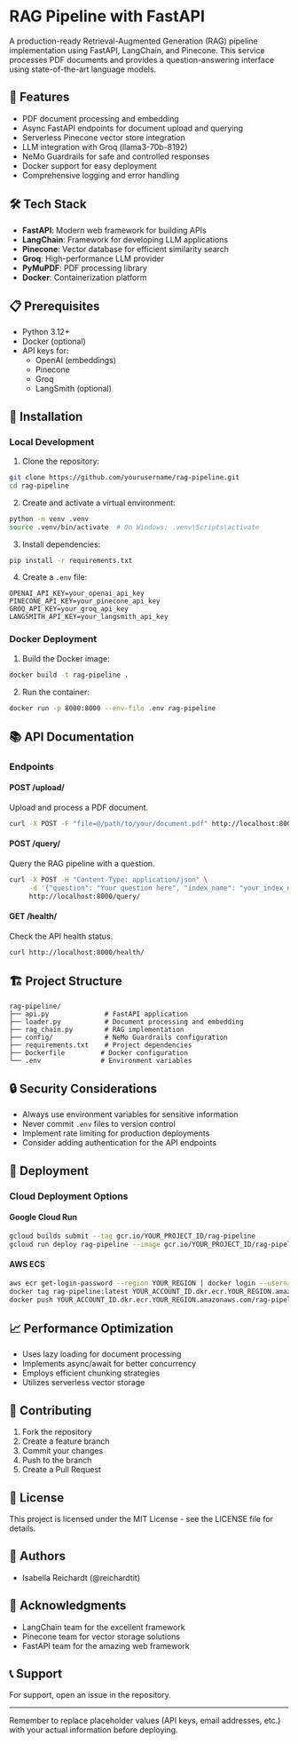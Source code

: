 # RAG Pipeline with FastAPI

A production-ready Retrieval-Augmented Generation (RAG) pipeline implementation using FastAPI, LangChain, and Pinecone. This service processes PDF documents and provides a question-answering interface using state-of-the-art language models.

## 🚀 Features

- PDF document processing and embedding
- Async FastAPI endpoints for document upload and querying
- Serverless Pinecone vector store integration
- LLM integration with Groq (llama3-70b-8192)
- NeMo Guardrails for safe and controlled responses
- Docker support for easy deployment
- Comprehensive logging and error handling

## 🛠️ Tech Stack

- **FastAPI**: Modern web framework for building APIs
- **LangChain**: Framework for developing LLM applications
- **Pinecone**: Vector database for efficient similarity search
- **Groq**: High-performance LLM provider
- **PyMuPDF**: PDF processing library
- **Docker**: Containerization platform

## 📋 Prerequisites

- Python 3.12+
- Docker (optional)
- API keys for:
  - OpenAI (embeddings)
  - Pinecone
  - Groq
  - LangSmith (optional)

## 🔧 Installation

### Local Development

1. Clone the repository:
```bash
git clone https://github.com/yourusername/rag-pipeline.git
cd rag-pipeline
```

2. Create and activate a virtual environment:
```bash
python -m venv .venv
source .venv/bin/activate  # On Windows: .venv\Scripts\activate
```

3. Install dependencies:
```bash
pip install -r requirements.txt
```

4. Create a `.env` file:
```env
OPENAI_API_KEY=your_openai_api_key
PINECONE_API_KEY=your_pinecone_api_key
GROQ_API_KEY=your_groq_api_key
LANGSMITH_API_KEY=your_langsmith_api_key
```

### Docker Deployment

1. Build the Docker image:
```bash
docker build -t rag-pipeline .
```

2. Run the container:
```bash
docker run -p 8000:8000 --env-file .env rag-pipeline
```

## 📚 API Documentation

### Endpoints

#### POST /upload/
Upload and process a PDF document.
```bash
curl -X POST -F "file=@/path/to/your/document.pdf" http://localhost:8000/upload/
```

#### POST /query/
Query the RAG pipeline with a question.
```bash
curl -X POST -H "Content-Type: application/json" \
     -d '{"question": "Your question here", "index_name": "your_index_name"}' \
     http://localhost:8000/query/
```

#### GET /health/
Check the API health status.
```bash
curl http://localhost:8000/health/
```

## 🏗️ Project Structure

```
rag-pipeline/
├── api.py              # FastAPI application
├── loader.py           # Document processing and embedding
├── rag_chain.py        # RAG implementation
├── config/             # NeMo Guardrails configuration
├── requirements.txt    # Project dependencies
├── Dockerfile         # Docker configuration
└── .env               # Environment variables
```

## 🔒 Security Considerations

- Always use environment variables for sensitive information
- Never commit `.env` files to version control
- Implement rate limiting for production deployments
- Consider adding authentication for the API endpoints

## 🚀 Deployment

### Cloud Deployment Options

#### Google Cloud Run
```bash
gcloud builds submit --tag gcr.io/YOUR_PROJECT_ID/rag-pipeline
gcloud run deploy rag-pipeline --image gcr.io/YOUR_PROJECT_ID/rag-pipeline
```

#### AWS ECS
```bash
aws ecr get-login-password --region YOUR_REGION | docker login --username AWS --password-stdin
docker tag rag-pipeline:latest YOUR_ACCOUNT_ID.dkr.ecr.YOUR_REGION.amazonaws.com/rag-pipeline
docker push YOUR_ACCOUNT_ID.dkr.ecr.YOUR_REGION.amazonaws.com/rag-pipeline
```

## 📈 Performance Optimization

- Uses lazy loading for document processing
- Implements async/await for better concurrency
- Employs efficient chunking strategies
- Utilizes serverless vector storage

## 🤝 Contributing

1. Fork the repository
2. Create a feature branch
3. Commit your changes
4. Push to the branch
5. Create a Pull Request

## 📝 License

This project is licensed under the MIT License - see the LICENSE file for details.

## 👥 Authors

- Isabella Reichardt (@reichardtit)

## 🙏 Acknowledgments

- LangChain team for the excellent framework
- Pinecone team for vector storage solutions
- FastAPI team for the amazing web framework

## 📞 Support

For support, open an issue in the repository.

---

Remember to replace placeholder values (API keys, email addresses, etc.) with your actual information before deploying.